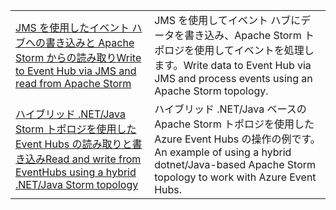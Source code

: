 |  |  |
|---------|---------|
| <span data-ttu-id="69164-101">[JMS を使用したイベント ハブへの書き込みと Apache Storm からの読み取り][1]</span><span class="sxs-lookup"><span data-stu-id="69164-101">[Write to Event Hub via JMS and read from Apache Storm][1]</span></span> | <span data-ttu-id="69164-102">JMS を使用してイベント ハブにデータを書き込み、Apache Storm トポロジを使用してイベントを処理します。</span><span class="sxs-lookup"><span data-stu-id="69164-102">Write data to Event Hub via JMS and process events using an Apache Storm topology.</span></span> 
| <span data-ttu-id="69164-103">[ハイブリッド .NET/Java Storm トポロジを使用した Event Hubs の読み取りと書き込み][2]</span><span class="sxs-lookup"><span data-stu-id="69164-103">[Read and write from EventHubs using a hybrid .NET/Java Storm topology][2]</span></span> | <span data-ttu-id="69164-104">ハイブリッド .NET/Java ベースの Apache Storm トポロジを使用した Azure Event Hubs の操作の例です。</span><span class="sxs-lookup"><span data-stu-id="69164-104">An example of using a hybrid dotnet/Java-based Apache Storm topology to work with Azure Event Hubs.</span></span>

[1]: https://azure.microsoft.com/resources/samples/event-hubs-java-storm-sender-jms-receiver/
[2]: https://azure.microsoft.com/resources/samples/hdinsight-dotnet-java-storm-eventhub/
